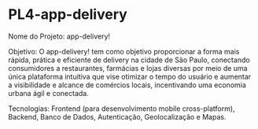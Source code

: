 # PL4-app-delivery

Nome do Projeto: app-delivery!

Objetivo: O app-delivery! tem como objetivo proporcionar a forma mais rápida, prática e eficiente de delivery na cidade de São Paulo, conectando consumidores a restaurantes, farmácias e lojas diversas por meio de uma única plataforma intuitiva que vise otimizar o tempo do usuário e aumentar a visibilidade e alcance de comércios locais, incentivando uma economia urbana ágil e conectada.

Tecnologias: Frontend (para desenvolvimento mobile cross-platform), Backend, Banco de Dados, Autenticação, Geolocalização e Mapas.

